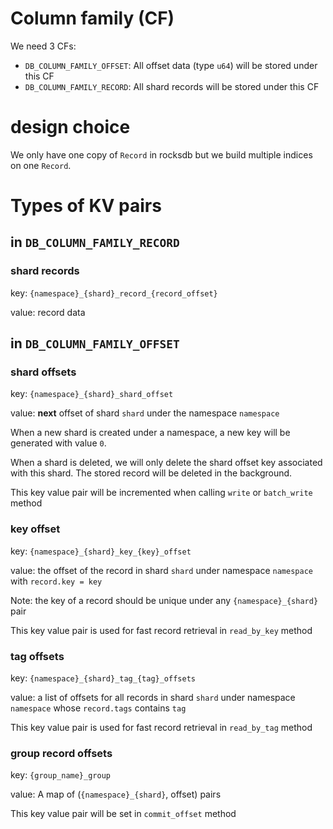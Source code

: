 # Column family (CF)

We need 3 CFs:

- `DB_COLUMN_FAMILY_OFFSET`: All offset data (type `u64`) will be stored under this CF
- `DB_COLUMN_FAMILY_RECORD`: All shard records will be stored under this CF

# design choice

We only have one copy of `Record` in rocksdb but we build multiple indices on one `Record`.

# Types of KV pairs

## in `DB_COLUMN_FAMILY_RECORD`

### shard records

key: `{namespace}_{shard}_record_{record_offset}`

value: record data

## in `DB_COLUMN_FAMILY_OFFSET`

### shard offsets

key: `{namespace}_{shard}_shard_offset`

value: **next** offset of shard `shard` under the namespace `namespace`

When a new shard is created under a namespace, a new key will be generated with value `0`.

When a shard is deleted, we will only delete the shard offset key associated with this shard. The stored record will be deleted in the background.

This key value pair will be incremented when calling `write` or `batch_write` method

### key offset

key: `{namespace}_{shard}_key_{key}_offset`

value: the offset of the record in shard `shard` under namespace `namespace` with `record.key = key`

Note: the key of a record should be unique under any `{namespace}_{shard}` pair

This key value pair is used for fast record retrieval in `read_by_key` method

### tag offsets

key: `{namespace}_{shard}_tag_{tag}_offsets`

value: a list of offsets for all records in shard `shard` under namespace `namespace` whose `record.tags` contains `tag`

This key value pair is used for fast record retrieval in `read_by_tag` method

### group record offsets

key: `{group_name}_group`

value: A map of (`{namespace}_{shard}`, offset) pairs

This key value pair will be set in `commit_offset` method
